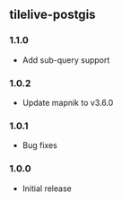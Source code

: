 ## tilelive-postgis

### 1.1.0

- Add sub-query support

### 1.0.2

- Update mapnik to v3.6.0

### 1.0.1

- Bug fixes

### 1.0.0

- Initial release

